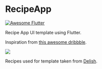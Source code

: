 # RecipeApp

<a href="https://github.com/Solido/awesome-flutter">
   <img alt="Awesome Flutter" src="https://img.shields.io/badge/Awesome-Flutter-blue.svg?longCache=true&style=flat-square" />
</a>

Recipe App UI template using Flutter.

Inspiration from [this awesome dribbble](https://dribbble.com/shots/5299031-Recipe-Sharing-Food-Channel). 

![](recipedemo.gif)

Recipes used for template taken from [Delish](https://www.delish.com/).

